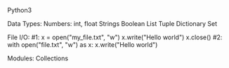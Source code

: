 Python3

Data Types: 
    Numbers: int, float
    Strings
    Boolean
    List
    Tuple
    Dictionary
    Set

File I/O: 
    #1: 
        x = open("my_file.txt", "w")
        x.write("Hello world")
        x.close()
    #2: 
        with open("file.txt", "w") as x: 
            x.write("Hello world")

Modules: 
    Collections